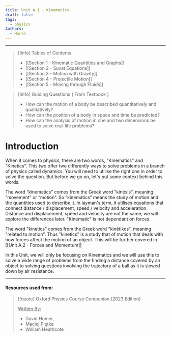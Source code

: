 ```yaml
---
title: Unit A.1 - Kinematics
draft: false
tags:
  - physics
Authors:
  - Harsh
---
```

---

>[!info] Tables of Contents
> - [[Section 1 - Kinematic Quantities and Graphs]] 
> - [[Section 2 - Suvat Equations]]
> - [[Section 3 - Motion with Gravity]]
> - [[Section 4 - Projectile Motion]]
> - [[Section 5 - Moving through Fluids]]


>[!info] Guiding Questions ( From Textbook )
>- How can the motion of a body be described quantitatively and qualitatively? 
>- How can the position of a body in space and time be predicted?
>- How can the analysis of motion in one and two dimensions be used to solve real-life problems?

# Introduction

When it comes to physics, there are two words, "Kinematics" and "Kinetics". This two offer two differently ways to solve problems in a branch of physics called dynamics. You will need to utilise the right one in order to solve the question. But before we go on, let's put some context behind this words. 

The word “kinematics” comes from the Greek word "kinēsis", meaning “movement” or “motion”. So “kinematics” means the study of motion and the quantities used to describe it. In layman's term, it utilises equations that connect distance / displacement, speed / velocity and acceleration. Distance and displacement, speed and velocity are not the same, we will explore the differences  later. "Kinematic" is not dependant on forces. 

The word "kinetics" comes from the Greek word "kinētikos", meaning "related to motion". Thus "kinetics" is a study that of motion that deals with how forces affect the motion of an object. This will be further covered in [[Unit A.2 - Forces and Momentum]]

In this Unit, we will only be focusing on Kinematics and we will use this to solve a wide range of problems from the finding a distance covered by an object to solving questions involving the trajectory of a ball as it is slowed down by air resistance.

---
<h4>Resources used from:</h4>

>[!quote] Oxford Physics Course Companion (2023 Edition) 
>
><u>Written By:</u>
>
>- David Homer, 
>- Maciej Piętka 
>- William Heathcote
